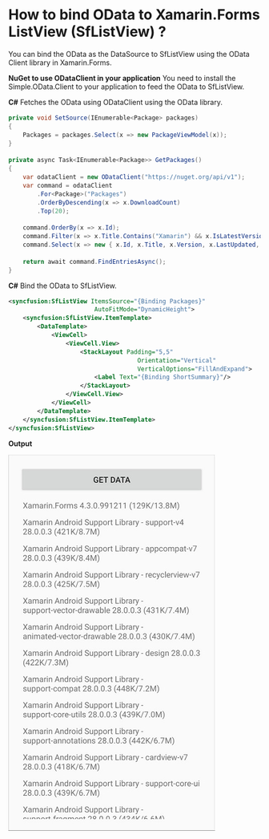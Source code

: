 # How to bind OData to Xamarin.Forms ListView (SfListView) ?
You can bind the OData as the DataSource to SfListView using the OData Client library in Xamarin.Forms.

**NuGet to use ODataClient in your application**
You need to install the Simple.OData.Client to your application to feed the OData to SfListView.

**C#**
Fetches the OData using ODataClient using the OData library.
``` c#
private void SetSource(IEnumerable<Package> packages)
{
    Packages = packages.Select(x => new PackageViewModel(x));
}

private async Task<IEnumerable<Package>> GetPackages()
{
    var odataClient = new ODataClient("https://nuget.org/api/v1");
    var command = odataClient
        .For<Package>("Packages")
        .OrderByDescending(x => x.DownloadCount)
        .Top(20);

    command.OrderBy(x => x.Id);
    command.Filter(x => x.Title.Contains("Xamarin") && x.IsLatestVersion);
    command.Select(x => new { x.Id, x.Title, x.Version, x.LastUpdated, x.DownloadCount, x.VersionDownloadCount, x.PackageSize, x.Authors, x.Dependencies });

    return await command.FindEntriesAsync();
}
```
**C#**
Bind the OData to SfListView.
```xml
<syncfusion:SfListView ItemsSource="{Binding Packages}"
                        AutoFitMode="DynamicHeight">
    <syncfusion:SfListView.ItemTemplate>
        <DataTemplate>
            <ViewCell>
                <ViewCell.View>
                    <StackLayout Padding="5,5"
                                    Orientation="Vertical"
                                    VerticalOptions="FillAndExpand">
                        <Label Text="{Binding ShortSummary}"/>
                    </StackLayout>
                </ViewCell.View>
            </ViewCell>
        </DataTemplate>
    </syncfusion:SfListView.ItemTemplate>
</syncfusion:SfListView>
```
**Output**

![OData](https://github.com/SyncfusionExamples/odata-client-listview-xamarin/blob/master/ScreenShots/OData.jpg)




